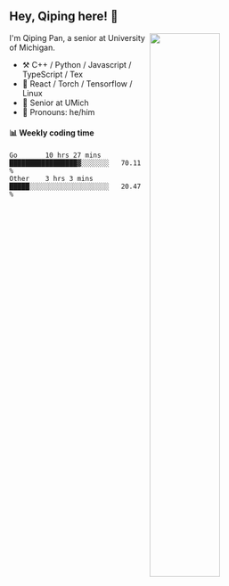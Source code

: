 

## Hey, Qiping here! :wave:

[<img align="right" width="50%" src="https://github-readme-stats.vercel.app/api?username=ppppqp&theme=dark&show_icons=true">](https://metrics.lecoq.io/ppppqp?template=classic)


I'm Qiping Pan, a senior at University of Michigan.

-   :hammer_and_pick: C++ / Python / Javascript / TypeScript / Tex
-   :pencil: React / Torch / Tensorflow / Linux 
-   :seedling: Senior at UMich
-   :man: Pronouns: he/him



#### :bar_chart: Weekly coding time

<!--START_SECTION:waka-->

```text
Go       10 hrs 27 mins  █████████████████▓░░░░░░░   70.11 %
Other    3 hrs 3 mins    █████░░░░░░░░░░░░░░░░░░░░   20.47 %
```

<!--END_SECTION:waka-->
